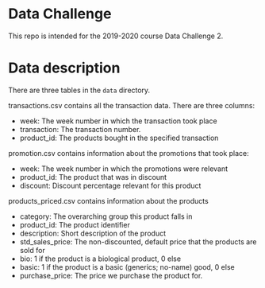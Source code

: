 # Data Challenge
This repo is intended for the 2019-2020 course Data Challenge 2. 

# Data description
There are three tables in the `data` directory.

transactions.csv contains all the transaction data. There are three columns:
- week: The week number in which the transaction took place
- transaction: The transaction number.
- product_id: The products bought in the specified transaction


promotion.csv contains information about the promotions that took place:
- week: The week number in which the promotions were relevant
- product_id: The product that was in discount
- discount: Discount percentage relevant for this product

products_priced.csv contains information about the products
- category: The overarching group this product falls in
- product_id: The product identifier
- description: Short description of the product
- std_sales_price: The non-discounted, default price that the products are sold for
- bio: 1 if the product is a biological product, 0 else
- basic: 1 if the product is a basic (generics; no-name) good, 0 else
- purchase_price: The price we purchase the product for.
